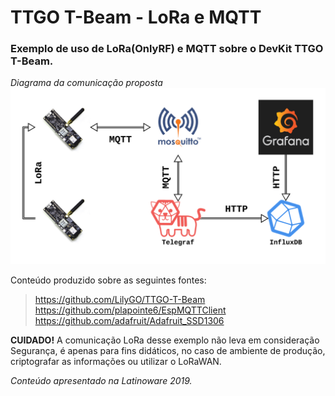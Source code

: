 # TTGO T-Beam - LoRa e MQTT

### Exemplo de uso de LoRa(OnlyRF) e MQTT sobre o DevKit TTGO T-Beam.

*Diagrama da comunicação proposta*
![Diagrama](https://github.com/mauriciobnet/TTGO-T-Beam-Lora-MQTT/raw/master/diagram.png)

Conteúdo produzido sobre as seguintes fontes:<br>
>https://github.com/LilyGO/TTGO-T-Beam<br>
>https://github.com/plapointe6/EspMQTTClient<br>
>https://github.com/adafruit/Adafruit_SSD1306<br>

**CUIDADO!** A comunicação LoRa desse exemplo não leva em consideração Segurança, é apenas para fins didáticos, no caso de ambiente de produção, criptografar as informações ou utilizar o LoRaWAN.

*Conteúdo apresentado na Latinoware 2019.*
